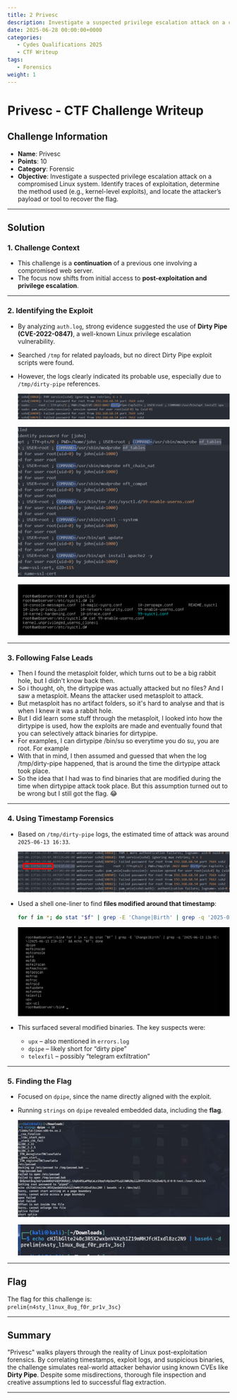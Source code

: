 ```yaml
---
title: 2 Privesc
description: Investigate a suspected privilege escalation attack on a compromised Linux system. Identify traces of exploitation, determine the method used (e.g., kernel-level exploits), and locate the attacker’s payload or tool to recover the flag.
date: 2025-06-28 00:00:00+0000
categories:
   - Cydes Qualifications 2025
   - CTF Writeup
tags:
   - Forensics
weight: 1     
---
```

# Privesc - CTF Challenge Writeup

## Challenge Information
- **Name**: Privesc  
- **Points**: 10  
- **Category**: Forensic  
- **Objective**: Investigate a suspected privilege escalation attack on a compromised Linux system. Identify traces of exploitation, determine the method used (e.g., kernel-level exploits), and locate the attacker’s payload or tool to recover the flag.

---

## Solution

### 1. **Challenge Context**
- This challenge is a **continuation** of a previous one involving a compromised web server.
- The focus now shifts from initial access to **post-exploitation and privilege escalation**.

---

### 2. **Identifying the Exploit**
- By analyzing `auth.log`, strong evidence suggested the use of **Dirty Pipe (CVE-2022-0847)**, a well-known Linux privilege escalation vulnerability.
- Searched `/tmp` for related payloads, but no direct Dirty Pipe exploit scripts were found.
- However, the logs clearly indicated its probable use, especially due to `/tmp/dirty-pipe` references.


    ![Indication One](dirtypipe-indications.png)


    ![Indication Two](<dirtypipe-indications 1.png>)


    ![Indication Three](<dirtypipe-indications 2.png>)

---

### 3. **Following False Leads**
- Then I found the metasploit folder, which turns out to be a big rabbit hole, but I didn't know back then. 
- So i thought, oh, the dirtypipe was actually attacked but no files? And I saw a metasploit. Means the attacker used metasploit to attack. 
- But metasploit has no artifact folders, so it's hard to analyse and that is when I knew it was a rabbit hole. 
- But I did learn some stuff through the metasploit, I looked into how the dirtypipe is used, how the exploits are made and eventually found that you can selectively attack binaries for dirtypipe.
- For examples, I can dirtypipe /bin/su so everytime you do su, you are root. For example
- With that in mind, I then assumed and guessed that when the log /tmp/dirty-pipe happened, that is around the time the dirtypipe attack took place. 
- So the idea that I had was to find binaries that are modified during the time when dirtypipe attack took place. But this assumption turned out to be wrong but I still got the flag. 😂

---

### 4. **Using Timestamp Forensics**
- Based on `/tmp/dirty-pipe` logs, the estimated time of attack was around `2025-06-13 16:33`.


    ![DirtyPipe Attack](<dirtypipe attack.png>)


- Used a shell one-liner to find **files modified around that timestamp**:

    ```bash
    for f in *; do stat "$f" | grep -E 'Change|Birth' | grep -q '2025-06-13 1[6-9]:\|2025-06-13 2[0-3]:' && echo "$f"; done
    ```


  ![Binaries](binaries.png)


- This surfaced several modified binaries. The key suspects were:
  - `upx` – also mentioned in `errors.log`
  - `dpipe` – likely short for “dirty pipe”
  - `telexfil` – possibly “telegram exfiltration”

---

### 5. **Finding the Flag**
- Focused on `dpipe`, since the name directly aligned with the exploit.
- Running `strings` on `dpipe` revealed embedded data, including the **flag**.


    ![Base64 Encoded Flag](image.png)


    ![Flag](image-1.png)

---

## Flag
The flag for this challenge is:  
`prelim{n4sty_l1nux_8ug_f0r_pr1v_3sc}`

---

## Summary
"Privesc" walks players through the reality of Linux post-exploitation forensics. By correlating timestamps, exploit logs, and suspicious binaries, the challenge simulates real-world attacker behavior using known CVEs like **Dirty Pipe**. Despite some misdirections, thorough file inspection and creative assumptions led to successful flag extraction.

---
